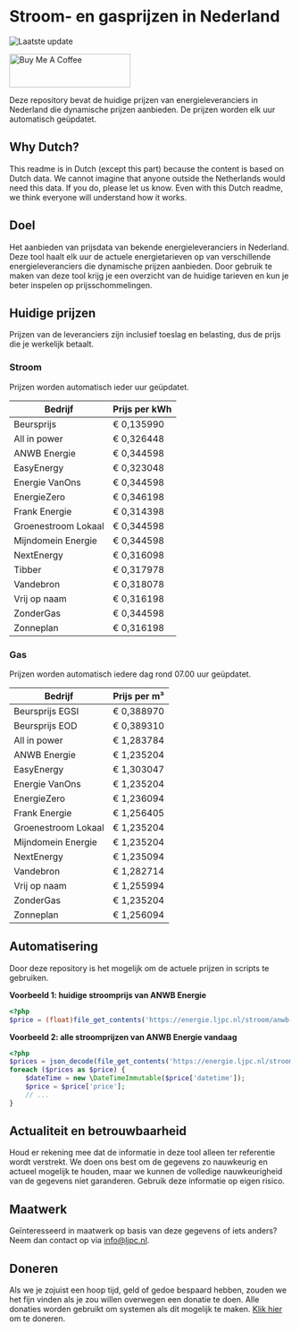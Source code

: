 # Stroom- en gasprijzen in Nederland

![Laatste update](https://img.shields.io/badge/laatste%20update-2024--11--05%2007%3A00%20CET-brightgreen)

<a href="https://www.buymeacoffee.com/Lars-" target="_blank"><img src="https://cdn.buymeacoffee.com/buttons/v2/default-orange.png" alt="Buy Me A Coffee" height="60" style="height: 60px !important;width: 217px !important;" ></a>

Deze repository bevat de huidige prijzen van energieleveranciers in Nederland die dynamische prijzen aanbieden. De prijzen worden elk uur automatisch geüpdatet.

## Why Dutch?

This readme is in Dutch (except this part) because the content is based on Dutch data. We cannot imagine that anyone outside the Netherlands would need this data. If you do, please let us know. Even with this Dutch readme, we think
everyone will understand how it works.

## Doel

Het aanbieden van prijsdata van bekende energieleveranciers in Nederland. Deze tool haalt elk uur de actuele energietarieven op van verschillende energieleveranciers die dynamische prijzen aanbieden. Door gebruik te maken van deze tool
krijg je een overzicht van de huidige tarieven en kun je beter inspelen op prijsschommelingen.

## Huidige prijzen

Prijzen van de leveranciers zijn inclusief toeslag en belasting, dus de prijs die je werkelijk betaalt.

### Stroom

Prijzen worden automatisch ieder uur geüpdatet.

 Bedrijf | Prijs per kWh 
---------|---------------
Beursprijs | € 0,135990
All in power | € 0,326448
ANWB Energie | € 0,344598
EasyEnergy | € 0,323048
Energie VanOns | € 0,344598
EnergieZero | € 0,346198
Frank Energie | € 0,314398
Groenestroom Lokaal | € 0,344598
Mijndomein Energie | € 0,344598
NextEnergy | € 0,316098
Tibber | € 0,317978
Vandebron | € 0,318078
Vrij op naam | € 0,316198
ZonderGas | € 0,344598
Zonneplan | € 0,316198


### Gas

Prijzen worden automatisch iedere dag rond 07.00 uur geüpdatet.

 Bedrijf | Prijs per m³ 
---------|--------------
Beursprijs EGSI | € 0,388970
Beursprijs EOD | € 0,389310
All in power | € 1,283784
ANWB Energie | € 1,235204
EasyEnergy | € 1,303047
Energie VanOns | € 1,235204
EnergieZero | € 1,236094
Frank Energie | € 1,256405
Groenestroom Lokaal | € 1,235204
Mijndomein Energie | € 1,235204
NextEnergy | € 1,235094
Vandebron | € 1,282714
Vrij op naam | € 1,255994
ZonderGas | € 1,235204
Zonneplan | € 1,256094


## Automatisering

Door deze repository is het mogelijk om de actuele prijzen in scripts te gebruiken.

**Voorbeeld 1: huidige stroomprijs van ANWB Energie**

```php
<?php
$price = (float)file_get_contents('https://energie.ljpc.nl/stroom/anwb-energie-nu.txt');

```

**Voorbeeld 2: alle stroomprijzen van ANWB Energie vandaag**

```php
<?php
$prices = json_decode(file_get_contents('https://energie.ljpc.nl/stroom/all-in-power-vandaag.json'),true);
foreach ($prices as $price) {
    $dateTime = new \DateTimeImmutable($price['datetime']);
    $price = $price['price'];
    // ...
}
```

## Actualiteit en betrouwbaarheid

Houd er rekening mee dat de informatie in deze tool alleen ter referentie wordt verstrekt. We doen ons best om de gegevens zo nauwkeurig en actueel mogelijk te houden, maar we kunnen de volledige nauwkeurigheid van de gegevens niet
garanderen. Gebruik deze informatie op eigen risico.

## Maatwerk

Geïnteresseerd in maatwerk op basis van deze gegevens of iets anders? Neem dan contact op
via [info@ljpc.nl](mailto:info@ljpc.nl?subject=Energie%20prijzen).

## Doneren

Als we je zojuist een hoop tijd, geld of gedoe bespaard hebben, zouden we het fijn vinden als je zou willen overwegen een
donatie te doen. Alle donaties worden gebruikt om systemen als dit mogelijk te
maken. [Klik hier](https://www.buymeacoffee.com/Lars-) om te doneren.
